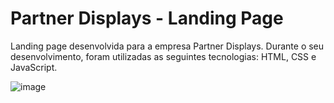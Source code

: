 # Partner Displays - Landing Page

Landing page desenvolvida para a empresa Partner Displays. Durante o seu desenvolvimento, foram utilizadas as seguintes tecnologias: HTML, CSS e JavaScript.


![image](https://github.com/ximenes-lucas/Partner-Displays/assets/90286449/a6919b81-d684-4867-82a3-cc81d09e9c0b)
